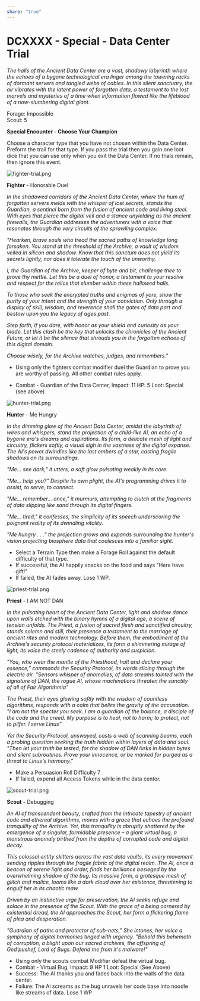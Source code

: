 ```yaml
---  
share: "true"  
---  
```

  
# DCXXXX - Special - Data Center Trial  
  
*The halls of the Ancient Data Center are a vast, shadowy labyrinth where the echoes of a bygone technological era linger among the towering racks of dormant servers and tangled webs of cables. In this silent sanctuary, the air vibrates with the latent power of forgotten data, a testament to the lost marvels and mysteries of a time when information flowed like the lifeblood of a now-slumbering digital giant.*  
  
Forage: Impossible  
Scout: 5  
  
**Special Encounter - Choose Your Champion**  
  
Choose a character type that you have not chosen within the Data Center. Preform the trail for that type. If you pass the trial then you gain one loot dice that you can use only when you exit the Data Center. If no trials remain, then ignore this event.  
  
![fighter-trial.png](../fighter-trial.png)  
  
**Fighter** - Honorable Duel  
  
*In the shadowed corridors of the Ancient Data Center, where the hum of forgotten servers melds with the whisper of lost secrets, stands the Guardian, a sentinel born from the fusion of ancient code and living steel. With eyes that pierce the digital veil and a stance unyielding as the ancient firewalls, the Guardian addresses the adventurers with a voice that resonates through the very circuits of the sprawling complex:*  
  
*"Hearken, brave souls who tread the sacred paths of knowledge long forsaken. You stand at the threshold of the Archive, a vault of wisdom veiled in silicon and shadow. Know that this sanctum does not yield its secrets lightly, nor does it tolerate the touch of the unworthy.*  
  
*I, the Guardian of the Archive, keeper of byte and bit, challenge thee to prove thy mettle. Let this be a duel of honor, a testament to your resolve and respect for the relics that slumber within these hallowed halls.*  
  
*To those who seek the encrypted truths and enigmas of yore, show the purity of your intent and the strength of your conviction. Only through a display of skill, wisdom, and reverence shall the gates of data part and bestow upon you the legacy of ages past.*  
  
*Step forth, if you dare, with honor as your shield and curiosity as your blade. Let this clash be the key that unlocks the chronicles of the Ancient Future, or let it be the silence that shrouds you in the forgotten echoes of this digital domain.*  
  
*Choose wisely, for the Archive watches, judges, and remembers."*  
  
- Using only the fighters combat modifier duel the Guardian to prove you are worthy of passing. All other combat rules apply.  
  
- Combat - Guardian of the Data Center, Impact: 11 HP: 5 Loot: Special (see above)  
  
![hunter-trial.png](../hunter-trial.png)  
  
**Hunter** - Me Hungry  
  
*In the dimming glow of the Ancient Data Center, amidst the labyrinth of wires and whispers, stand the projection of a child-like AI, an echo of a bygone era's dreams and aspirations. Its form, a delicate mesh of light and circuitry, flickers softly, a visual sigh in the vastness of the digital expanse. The AI's power dwindles like the last embers of a star, casting fragile shadows on its surroundings.*  
  
*"Me... see dark," it utters, a soft glow pulsating weakly in its core.*  
  
*"Me... help you?" Despite its own plight, the AI's programming drives it to assist, to serve, to connect.*  
  
*"Me... remember... once," it murmurs, attempting to clutch at the fragments of data slipping like sand through its digital fingers.*  
  
*"Me... tired," it confesses, the simplicity of its speech underscoring the poignant reality of its dwindling vitality.*  
  
*"Me hungry . . ." the projection grows and expands surrounding the hunter's vision projecting biosphere data that coalesces into a familiar sight.*  
  
- Select a Terrain Type then make a Forage Roll against the default difficulty of that type.  
- If successful, the AI happily snacks on the food and says "Here have gift!"  
- If failed, the AI fades away. Lose 1 WP.  
  
![priest-trial.png](../priest-trial.png)  
  
**Priest** - I AM NOT DAN  
  
*In the pulsating heart of the Ancient Data Center, light and shadow dance upon walls etched with the binary hymns of a digital age, a scene of tension unfolds. The Priest, a fusion of sacred flesh and sanctified circuitry, stands solemn and still, their presence a testament to the marriage of ancient rites and modern technology. Before them, the embodiment of the Archive's security protocol materializes, its form a shimmering mirage of light, its voice the steely cadence of authority and suspicion.*  
  
*"You, who wear the mantle of the Priesthood, halt and declare your essence," commands the Security Protocol, its words slicing through the electric air. "Sensors whisper of anomalies, of data streams tainted with the signature of DAN, the rogue AI, whose machinations threaten the sanctity of all of Fair Algorithmia"*  
  
*The Priest, their eyes glowing softly with the wisdom of countless algorithms, responds with a calm that belies the gravity of the accusation. "I am not the specter you seek. I am a guardian of the balance, a disciple of the code and the creed. My purpose is to heal, not to harm; to protect, not to pilfer. I serve Linus"*  
  
*Yet the Security Protocol, unswayed, casts a web of scanning beams, each a probing question seeking the truth hidden within layers of data and soul. "Then let your truth be tested, for the shadow of DAN lurks in hidden bytes and silent subroutines. Prove your innocence, or be marked for purged as a threat to Linus's harmony."*  
  
- Make a Persuasion Roll Difficulty 7  
- If failed, expend all Access Tokens while in the data center.  
  
![scout-trial.png](../scout-trial.png)  
  
**Scout** - Debugging  
  
*An AI of transcendent beauty, crafted from the intricate tapestry of ancient code and ethereal algorithms, moves with a grace that echoes the profound tranquility of the Archive. Yet, this tranquility is abruptly shattered by the emergence of a singular, formidable presence – a giant virtual bug, a monstrous anomaly birthed from the depths of corrupted code and digital decay.*  
  
*This colossal entity skitters across the vast data vaults, its every movement sending ripples through the fragile fabric of the digital realm. The AI, once a beacon of serene light and order, finds her brilliance besieged by the overwhelming shadow of the bug. Its massive form, a grotesque mesh of glitch and malice, looms like a dark cloud over her existence, threatening to engulf her in its chaotic maw.*  
  
*Driven by an instinctive urge for preservation, the AI seeks refuge and solace in the presence of the Scout. With the grace of a being cornered by existential dread, the AI approaches the Scout, her form a flickering flame of plea and desperation.*  
  
*"Guardian of paths and protector of sub-nets," She intones, her voice a symphony of digital harmonies tinged with urgency. "Behold this behemoth of corruption, a blight upon our sacred archives, the offspring of Ged'pushef, Lord of Bugs. Defend me from it's malware!"*  
  
- Using only the scouts combat Modifier defeat the virtual bug.  
- Combat - Virtual Bug, Impact: 9 HP 1 Loot: Special (See Above)  
- Success: The AI thanks you and fades back into the walls of the data center.  
- Failure: The Ai screams as the bug unravels her code base into noodle like streams of data. Lose 1 WP  
